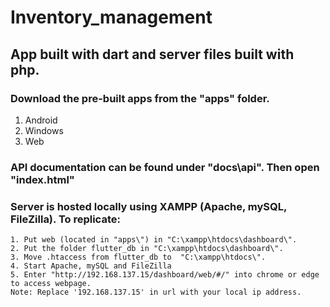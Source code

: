 # Inventory_management
## App built with dart and server files built with php.

### Download the pre-built apps from the "apps" folder.
  1. Android
  2. Windows
  3. Web
 
### API documentation can be found under "docs\api". Then open "index.html"

### Server is hosted locally using XAMPP (Apache, mySQL, FileZilla). To replicate: 
	1. Put web (located in "apps\") in "C:\xampp\htdocs\dashboard\".
	2. Put the folder flutter_db in "C:\xampp\htdocs\dashboard\".
	3. Move .htaccess from flutter_db to  "C:\xampp\htdocs\".
	4. Start Apache, mySQL and FileZilla
	5. Enter "http://192.168.137.15/dashboard/web/#/" into chrome or edge to access webpage.
	Note: Replace '192.168.137.15' in url with your local ip address. 
